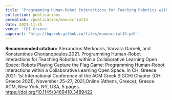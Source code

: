 ```yaml
---
title: "Programming Human-Robot Interactions for Teaching Robotics within a Collaborative Learning Open Space: Robots Playing Capture the Flag Game"
collection: publications
permalink: /publication/manuscript13
date: 2021-11-25
venue: 'CHI Greece'
paperurl: 'http://bgarnb.github.io/files/manuscript13.pdf'
---
```


<b> Recommended citation:</b> Alexandros Merkouris, Varvara Garneli, and Konstantinos Chorianopoulos.2021. Programming Human-Robot Interactions for Teaching Robotics within a Collaborative Learning Open Space: Robots Playing Capture the Flag Game: Programming Human-Robot Interactions within a Collaborative Learning Open Space. In CHI Greece 2021: 1st International Conference of the ACM Greek SIGCHI Chapter (CHI Greece 2021), November 25–27, 2021,Online (Athens, Greece), Greece. ACM, New York, NY, USA, 5 pages. https://doi.org/10.1145/3489410.3489422
